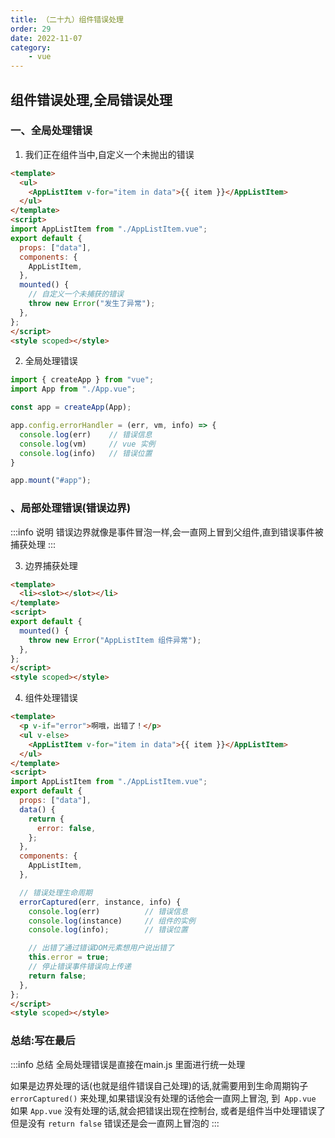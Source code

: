 ```yaml
---
title: （二十九）组件错误处理
order: 29
date: 2022-11-07
category:
    - vue
---
```


##  组件错误处理,全局错误处理

### 一、全局处理错误

1. 我们正在组件当中,自定义一个未抛出的错误
```html
<template>
  <ul>
    <AppListItem v-for="item in data">{{ item }}</AppListItem>
  </ul>
</template>
<script>
import AppListItem from "./AppListItem.vue";
export default {
  props: ["data"],
  components: {
    AppListItem,
  },
  mounted() {
    // 自定义一个未捕获的错误
    throw new Error("发生了异常");
  },
};
</script>
<style scoped></style>
```

2. 全局处理错误
```js
import { createApp } from "vue";
import App from "./App.vue";

const app = createApp(App);

app.config.errorHandler = (err, vm, info) => {
  console.log(err)    // 错误信息
  console.log(vm)     // vue 实例
  console.log(info)   // 错误位置
}

app.mount("#app");

```

### 、局部处理错误(错误边界)
:::info 说明
错误边界就像是事件冒泡一样,会一直网上冒到父组件,直到错误事件被捕获处理
:::

3. 边界捕获处理
```html
<template>
  <li><slot></slot></li>
</template>
<script>
export default {
  mounted() {
    throw new Error("AppListItem 组件异常");
  },
};
</script>
<style scoped></style>
```

4. 组件处理错误
```html
<template>
  <p v-if="error">啊哦，出错了！</p>
  <ul v-else>
    <AppListItem v-for="item in data">{{ item }}</AppListItem>
  </ul>
</template>
<script>
import AppListItem from "./AppListItem.vue";
export default {
  props: ["data"],
  data() {
    return {
      error: false,
    };
  },
  components: {
    AppListItem,
  },

  // 错误处理生命周期
  errorCaptured(err, instance, info) {
    console.log(err)          // 错误信息
    console.log(instance)     // 组件的实例
    console.log(info);        // 错误位置

    // 出错了通过错误DOM元素想用户说出错了
    this.error = true;
    // 停止错误事件错误向上传递
    return false;
  },
};
</script>
<style scoped></style>

```

### 总结:写在最后
:::info 总结
全局处理错误是直接在main.js 里面进行统一处理

如果是边界处理的话(也就是组件错误自己处理)的话,就需要用到生命周期钩子 `errorCaptured()` 来处理,如果错误没有处理的话他会一直网上冒泡, 到` App.vue` 如果 `App.vue` 没有处理的话,就会把错误出现在控制台, 或者是组件当中处理错误了但是没有 `return false` 错误还是会一直网上冒泡的
:::